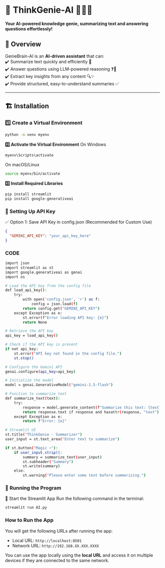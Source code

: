 # 🚀 ThinkGenie-AI 🧞‍♂️✨  
**Your AI-powered knowledge genie, summarizing text and answering questions effortlessly!**  

## 📝 Overview  
GenieBrain-AI is an **AI-driven assistant** that can:  
✔️ Summarize text quickly and efficiently 📜  
✔️ Answer questions using LLM-powered reasoning ❓🤖  
✔️ Extract key insights from any content 🔍✨  
✔️ Provide structured, easy-to-understand summaries ✅  

---

## 🏗️ Installation  

### 1️⃣ Create a Virtual Environment  
```sh
python -m venv myenv

```
**2️⃣ Activate the Virtual Environment**
On Windows
```sh
myenv\Scripts\activate
```
On macOS/Linux
```sh
source myenv/bin/activate

```
**3️⃣ Install Required Libraries**
```sh
pip install streamlit  
pip install google-generativeai
```
### 🔑 Setting Up API Key
✅ Option 1: Save API Key in config.json (Recommended for Custom Use)

```json
{
  "GEMINI_API_KEY": "your_api_key_here"
}
```

### CODE
```bash
import json
import streamlit as st
import google.generativeai as genai
import os

# Load the API key from the config file
def load_api_key():
    try:
        with open('config.json', 'r') as f:
            config = json.load(f)
        return config.get("GEMINI_API_KEY")
    except Exception as e:
        st.error(f"Error loading API key: {e}")
        return None

# Retrieve the API key
api_key = load_api_key()

# Check if the API key is present
if not api_key:
    st.error("API key not found in the config file.")
    st.stop()

# Configure the Gemini API
genai.configure(api_key=api_key)

# Initialize the model
model = genai.GenerativeModel("gemini-1.5-flash")

# Function to summarize text
def summarize_text(text):
    try:
        response = model.generate_content(f"Summarize this text: {text}")
        return response.text if response and hasattr(response, "text") else "No summary generated."
    except Exception as e:
        return f"Error: {e}"

# Streamlit UI
st.title("ThinkGenie - Summarizer")
user_input = st.text_area("Enter text to summarize")

if st.button("Magic ⚡"):
    if user_input.strip():
        summary = summarize_text(user_input)
        st.subheader("Summary")
        st.write(summary)
    else:
        st.warning("Please enter some text before summarizing.")

```

### 🚀 Running the Program
  
🔹 Start the Streamlit App
Run the following command in the terminal:
```bash
streamlit run AI.py
```

### How to Run the App

You will get the following URLs after running the app:

- Local URL: `http://localhost:8501`
- Network URL: `http://192.168.XX.XXX.XXXX`

You can use the app locally using the **local URL** and access it on multiple devices if they are connected to the same network.

